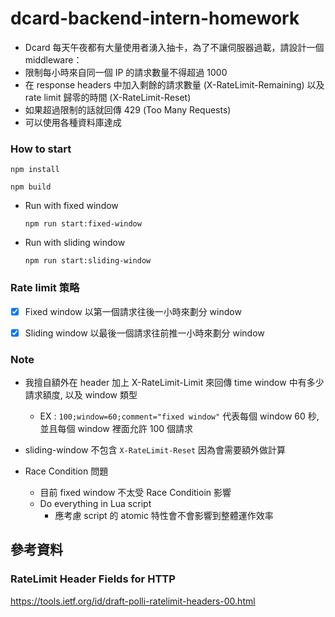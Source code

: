 # dcard-backend-intern-homework

-   Dcard 每天午夜都有大量使用者湧入抽卡，為了不讓伺服器過載，請設計一個 middleware：
-   限制每小時來自同一個 IP 的請求數量不得超過 1000
-   在 response headers 中加入剩餘的請求數量 (X-RateLimit-Remaining) 以及 rate limit 歸零的時間 (X-RateLimit-Reset)
-   如果超過限制的話就回傳 429 (Too Many Requests)
-   可以使用各種資料庫達成

### How to start

`npm install`

`npm build`

-   Run with fixed window
 
    `npm run start:fixed-window`

-   Run with sliding window
 
    `npm run start:sliding-window`

### Rate limit 策略

-   [x] Fixed window
        以第一個請求往後一小時來劃分 window

-   [x] Sliding window
        以最後一個請求往前推一小時來劃分 window

### Note

-   我擅自額外在 header 加上 X-RateLimit-Limit 來回傳 time window 中有多少請求額度, 以及 window 類型

    -   EX : `100;window=60;comment="fixed window"` 代表每個 window 60 秒,並且每個 window 裡面允許 100 個請求

-   sliding-window 不包含 `X-RateLimit-Reset` 因為會需要額外做計算

-   Race Condition 問題
    -   目前 fixed window 不太受 Race Conditioin 影響
    -   Do everything in Lua script
        -   應考慮 script 的 atomic 特性會不會影響到整體運作效率

## 參考資料

### RateLimit Header Fields for HTTP

https://tools.ietf.org/id/draft-polli-ratelimit-headers-00.html
